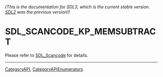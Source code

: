 ###### (This is the documentation for SDL3, which is the current stable version. [SDL2](https://wiki.libsdl.org/SDL2/) was the previous version!)
# SDL_SCANCODE_KP_MEMSUBTRACT

Please refer to [SDL_Scancode](SDL_Scancode) for details.

----
[CategoryAPI](CategoryAPI), [CategoryAPIEnumerators](CategoryAPIEnumerators)


